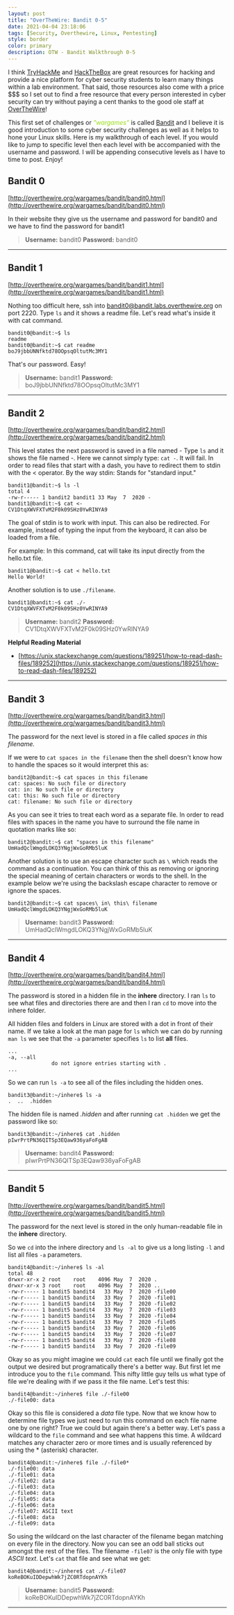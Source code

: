 ```yaml
---
layout: post
title: "OverTheWire: Bandit 0-5"
date: 2021-04-04 23:18:06
tags: [Security, Overthewire, Linux, Pentesting]
style: border
color: primary
description: OTW - Bandit Walkthrough 0-5
---
```


I think [TryHackMe](https://tryhackme.com/) and [HackTheBox](https://www.hackthebox.eu/) are great resources for hacking and provide a nice platform for cyber security students to learn many things within a lab environment. That said, those resources also come with a price $$$ so I set out to find a free resource that every person interested in cyber security can try without paying a cent thanks to the good ole staff at [OverTheWire](https://overthewire.org/information/staff.html)! 

This first set of challenges or <span style="color:#9ADD15">*"wargames"*</span> is called [Bandit](https://overthewire.org/wargames/bandit/) and I believe it is good introduction to some cyber security challenges as well as it helps to hone your Linux skills. Here is my walkthrough of each level. If you would like to jump to specific level then each level with be accompanied with the username and password. I will be appending consecutive levels as I have to time to post. Enjoy!

## Bandit 0
[http://overthewire.org/wargames/bandit/bandit0.html](http://overthewire.org/wargames/bandit/bandit0.html)

In their website they give us the username and password for bandit0 and we have to find the password for bandit1

> **Username:** bandit0
> **Password:** bandit0 

---

## Bandit 1 
[http://overthewire.org/wargames/bandit/bandit1.html](http://overthewire.org/wargames/bandit/bandit1.html)

Nothing too difficult here, ssh into bandit0@bandit.labs.overthewire.org on port 2220. 
Type `ls` and it shows a readme file. Let's read what's inside it with cat command.

```console
bandit0@bandit:~$ ls
readme
bandit0@bandit:~$ cat readme
boJ9jbbUNNfktd78OOpsqOltutMc3MY1
```
That's our password. Easy!

> **Username:** bandit1
> **Password:** boJ9jbbUNNfktd78OOpsqOltutMc3MY1

---

## Bandit 2
[http://overthewire.org/wargames/bandit/bandit2.html](http://overthewire.org/wargames/bandit/bandit2.html)

This level states the next password is saved in a file named -
Type `ls` and it shows the file named -. Here we cannot simply type: `cat -`. It will fail.
In order to read files that start with a dash, you have to redirect them to stdin with the < operator.   By the way stdin: Stands for "standard input."

```console
bandit1@bandit:~$ ls -l
total 4
-rw-r----- 1 bandit2 bandit1 33 May  7  2020 -
bandit1@bandit:~$ cat <-
CV1DtqXWVFXTvM2F0k09SHz0YwRINYA9
```

The goal of stdin is to work with input. This can also be redirected. For example, instead of typing the input from the keyboard, it can also be loaded from a file.

For example: In this command, cat will take its input directly from the hello.txt file.

```console
bandit1@bandit:~$ cat < hello.txt
Hello World!
```

Another solution is to use `./filename`.
```console
bandit1@bandit:~$ cat ./-
CV1DtqXWVFXTvM2F0k09SHz0YwRINYA9
```

> **Username:** bandit2
> **Password:** CV1DtqXWVFXTvM2F0k09SHz0YwRINYA9

**Helpful Reading Material**

- [https://unix.stackexchange.com/questions/189251/how-to-read-dash-files/189252](https://unix.stackexchange.com/questions/189251/how-to-read-dash-files/189252)

---

## Bandit 3
[http://overthewire.org/wargames/bandit/bandit3.html](http://overthewire.org/wargames/bandit/bandit3.html)

The password for the next level is stored in a file called *spaces in this filename.* 

If we were to `cat spaces in the filename` then the shell doesn't know how to handle the spaces so it would interpret this as:

```console
bandit2@bandit:~$ cat spaces in this filename
cat: spaces: No such file or directory
cat: in: No such file or directory
cat: this: No such file or directory
cat: filename: No such file or directory
```

As you can see it tries to treat each word as a separate file. In order to read files with spaces in the name you have to surround the file name in quotation marks like so:

```console
bandit2@bandit:~$ cat "spaces in this filename"
UmHadQclWmgdLOKQ3YNgjWxGoRMb5luK
```
Another solution is to use an escape character such as `\` which reads the command as a continuation. You can think of this as removing or ignoring the special meaning of certain characters or words to the shell. In the example below we're using the backslash escape character to remove or ignore the spaces.

```console
bandit2@bandit:~$ cat spaces\ in\ this\ filename
UmHadQclWmgdLOKQ3YNgjWxGoRMb5luK
```

> **Username:** bandit3
> **Password:** UmHadQclWmgdLOKQ3YNgjWxGoRMb5luK

---

## Bandit 4
[http://overthewire.org/wargames/bandit/bandit4.html](http://overthewire.org/wargames/bandit/bandit4.html)

The password is stored in a hidden file in the **inhere** directory. I ran `ls` to see what files and directories there are and then I ran `cd` to move into the inhere folder. 

All hidden files and folders in Linux are stored with a dot in front of their name. If we take a look at the man page for `ls` which we can do by running `man ls` we see that the `-a` parameter specifies `ls` to list **all** files. 

```console
...
-a, --all
              do not ignore entries starting with .
...
```

So we can  run `ls -a` to see all of the files including the hidden ones.

```console
bandit3@bandit:~/inhere$ ls -a
.  ..  .hidden
```

The hidden file is named *.hidden* and after running `cat .hidden` we get the password like so:

```console
bandit3@bandit:~/inhere$ cat .hidden
pIwrPrtPN36QITSp3EQaw936yaFoFgAB
```

> **Username:** bandit4
> **Password:** pIwrPrtPN36QITSp3EQaw936yaFoFgAB

---

## Bandit 5
[http://overthewire.org/wargames/bandit/bandit5.html](http://overthewire.org/wargames/bandit/bandit5.html)

The password for the next level is stored in the only human-readable file in the **inhere** directory.

So we `cd` into the inhere directory and `ls -al` to give us a long listing `-l` and list all files `-a` parameters.

```console
bandit4@bandit:~/inhere$ ls -al
total 48
drwxr-xr-x 2 root    root    4096 May  7  2020 .
drwxr-xr-x 3 root    root    4096 May  7  2020 ..
-rw-r----- 1 bandit5 bandit4   33 May  7  2020 -file00
-rw-r----- 1 bandit5 bandit4   33 May  7  2020 -file01
-rw-r----- 1 bandit5 bandit4   33 May  7  2020 -file02
-rw-r----- 1 bandit5 bandit4   33 May  7  2020 -file03
-rw-r----- 1 bandit5 bandit4   33 May  7  2020 -file04
-rw-r----- 1 bandit5 bandit4   33 May  7  2020 -file05
-rw-r----- 1 bandit5 bandit4   33 May  7  2020 -file06
-rw-r----- 1 bandit5 bandit4   33 May  7  2020 -file07
-rw-r----- 1 bandit5 bandit4   33 May  7  2020 -file08
-rw-r----- 1 bandit5 bandit4   33 May  7  2020 -file09
```

Okay so as you might imagine we could `cat` each file until we finally got the output we desired but programatically there's a better way. But first let me introduce you to the `file` command. This nifty little guy tells us what type of file we're dealing with if we pass it the file name. Let's test this:

```console
bandit4@bandit:~/inhere$ file ./-file00
./-file00: data
```

Okay so this file is considered a *data* file type. Now that we know how to determine file types we just need to run this command on each file name one by one right? True we could but again there's a better way. Let's pass a wildcard to the `file` command and see what happens this time. A wildcard matches any character zero or more times and is usually referenced by using the * (asterisk) character.  

```console
bandit4@bandit:~/inhere$ file ./-file0*
./-file00: data
./-file01: data
./-file02: data
./-file03: data
./-file04: data
./-file05: data
./-file06: data
./-file07: ASCII text
./-file08: data
./-file09: data
```

So using the wildcard on the last character of the filename began matching on every file in the directory. Now you can see an odd ball sticks out amongst the rest of the files. The filename `-file07` is the only file with type *ASCII text*. Let's `cat` that file and see what we get:

```console
bandit4@bandit:~/inhere$ cat ./-file07
koReBOKuIDDepwhWk7jZC0RTdopnAYKh
```

> **Username:** bandit5
> **Password:** koReBOKuIDDepwhWk7jZC0RTdopnAYKh

---

